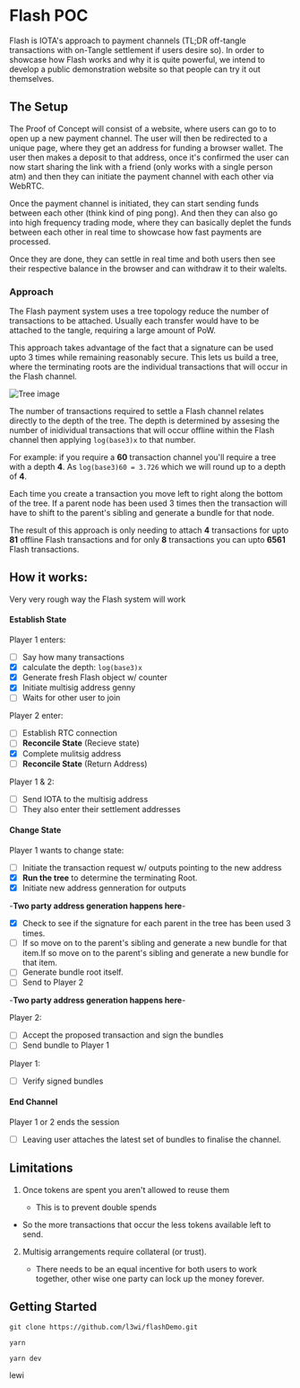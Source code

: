 # Flash POC

Flash is IOTA's approach to payment channels (TL;DR off-tangle transactions with on-Tangle settlement if users desire so). In order to showcase how Flash works and why it is quite powerful, we intend to develop a public demonstration website so that people can try it out themselves.

## The Setup

The Proof of Concept will consist of a website, where users can go to to open up a new payment channel. The user will then be redirected to a unique page, where they get an address for funding a browser wallet. The user then makes a deposit to that address, once it's confirmed the user can now start sharing the link with a friend (only works with a single person atm) and then they can initiate the payment channel with each other via WebRTC.

Once the payment channel is initiated, they can start sending funds between each other (think kind of ping pong). And then they can also go into high frequency trading mode, where they can basically deplet the funds between each other in real time to showcase how fast payments are processed.

Once they are done, they can settle in real time and both users then see their respective balance in the browser and can withdraw it to their walelts.



### Approach

The Flash payment system uses a tree topology reduce the number of transactions to be attached. Usually each transfer would have to be attached to the tangle, requiring a large amount of PoW. 

This approach takes advantage of the fact that a signature can be used upto 3 times while remaining reasonably secure. This lets us build a tree, where the terminating roots are the individual transactions that will occur in the Flash channel.

![Tree image](http://i.imgur.com/v90BcQ0.png)



The number of transactions required to settle a Flash channel relates directly to the depth of the tree. The depth is determined by assesing the number of inidividual transactions that will occur offline within the Flash channel then applying `log(base3)x` to that number. 

For example: if you require a **60** transaction channel you'll require a tree with a depth **4**. As `log(base3)60 = 3.726` which we will round up to a depth of **4**.

Each time you create a transaction you move left to right along the bottom of the tree. If a parent node has been used 3 times then the transaction will have to shift to the parent's sibling and generate a bundle for that node.

The result of this approach is only needing to attach **4** transactions for upto **81** offline Flash transactions and for only **8** transactions you can upto **6561** Flash transactions.

## How it works:

Very very rough way the Flash system will work

#### Establish State

Player 1 enters:

- [ ] Say how many transactions
- [x] calculate the depth: `log(base3)x` 
- [x] Generate fresh Flash object w/ counter
- [x] Initiate multisig address genny
- [ ] Waits for other user to join

Player 2 enter:

- [ ] Establish RTC connection
- [ ] **Reconcile State** (Recieve state)
- [x] Complete mulitsig address 
- [ ] **Reconcile State** (Return Address)

Player 1 & 2:

- [ ] Send IOTA to the multisig address
- [ ] They also enter their settlement addresses

#### Change State

Player 1 wants to change state:

- [ ] Initiate the transaction request w/ outputs pointing to the new address
- [x] **Run the tree** to determine the terminating Root.
- [x] Initiate new address genneration for outputs

-**Two party address generation happens here**-

- [x] Check to see if the signature for each parent in the tree has been used 3 times.
- [ ] If so move on to the parent's sibling and generate a new bundle for that item.If so move on to the parent's sibling and generate a new bundle for that item.
- [ ] Generate bundle root itself.
- [ ] Send to Player 2

-**Two party address generation happens here**-


Player 2:

- [ ] Accept the proposed transaction and sign the bundles
- [ ] Send bundle to Player 1

Player 1:

- [ ] Verify signed bundles

#### End Channel

Player 1 or 2 ends the session

- [ ] Leaving user attaches the latest set of bundles to finalise the channel.

## Limitations

1. Once tokens are spent you aren't allowed to reuse them

   - This is to prevent double spends


- So the more transactions that occur the less tokens available left to send. 

2. Multisig arrangements require collateral (or trust).

   - There needs to be an equal incentive for both users to work together, other wise one party can lock up the money forever.

## Getting Started

```
git clone https://github.com/l3wi/flashDemo.git

yarn

yarn dev
```



lewi